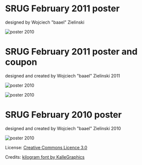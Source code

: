 SRUG February 2011 poster
===================
designed by Wojciech "baael" Zielinski

![poster 2010](posters/raw/master/poster-2011-04.png)

SRUG February 2011 poster and coupon
===================
designed and created by Wojciech "baael" Zielinski 2011

![poster 2010](posters/raw/master/poster-2011-02.png)

![poster 2010](posters/raw/master/coupon-2011-02.png)

SRUG February 2010 poster
===================
designed and created by Wojciech "baael" Zielinski 2010

![poster 2010](posters/raw/master/poster-2010-02.jpg)

License:
[Creative Commons Licence 3.0](http://creativecommons.org/licenses/by-nc-sa/3.0)

Credits:
[kilogram font by KalleGraphics](http://www.behance.net/Gallery/Kilogram/414472)
